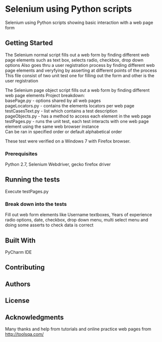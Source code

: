 # Selenium using Python scripts

Selenium using Python scripts showing basic interaction with a web page form

## Getting Started

The Selenium normal script fills out a web form by finding different web page elements such as text box, selects radio, checkbox, drop down options
Also goes thru a user registration process by finding different web page elements and veryfying by asserting at different points of the process
This file consist of two unit test one for filling out the form and other is the user registration

The Selenium page object script fills out a web form by finding different web page elements
Project breakdown:  
basePage.py - options shared by all web pages  
pageLocators.py - contains the elements locators per web page  
testCasesText.py - list which contains a test description  
pageObjects.py - has a method to access each element in the web page  
testPages.py - runs the unit test, each test interacts with one web page element using the same web browser instance  
Can be ran in specified order or default alphabetical order  

These test were verified on a Windows 7 with Firefox browser.

### Prerequisites

Python 2.7, Selenium Webdriver, gecko firefox driver

## Running the tests

Execute testPages.py

### Break down into the tests

Fill out web form elements like Username textboxes, Years of experience radio options, date, checkbox, drop down menu, multi select menu
and doing some asserts to check data is correct

## Built With

PyCharm IDE

## Contributing


## Authors


## License


## Acknowledgments

Many thanks and help from tutorials and online practice web pages from http://toolsqa.com/